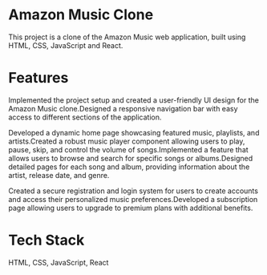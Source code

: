 # Amazon Music Clone

This project is a clone of the Amazon Music web application, built using HTML, CSS, JavaScript and React.

# Features

Implemented the project setup and created a user-friendly UI design for the Amazon Music clone.Designed a responsive navigation bar with easy access to different sections of the application.

Developed a dynamic home page showcasing featured music, playlists, and artists.Created a robust music player component allowing users to play, pause, skip, and control the volume of songs.Implemented a feature that allows users to browse and search for specific songs or albums.Designed detailed pages for each song and album, providing information about the artist, release date, and genre.

Created a secure registration and login system for users to create accounts and access their personalized music preferences.Developed a subscription page allowing users to upgrade to premium plans with additional benefits.

# Tech Stack
 
HTML, CSS, JavaScript, React
